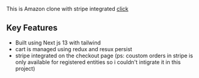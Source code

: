 This is Amazon clone with stripe integrated [click](https://amazon-rwjj.vercel.app/)

## Key Features

- Built using Next js 13 with tailwind
- cart is managed using redux and resux persist
- stripe integrated on the checkout page (ps: coustom orders in stripe is only available for registered entities so i couldn't intigrate it in this project)
